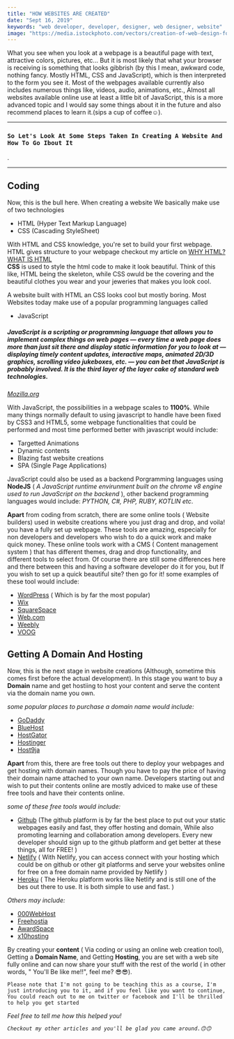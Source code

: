 ```yaml
---
title: "HOW WEBSITES ARE CREATED"
date: "Sept 16, 2019"
keywords: "web developer, developer, designer, web designer, website"
image: "https://media.istockphoto.com/vectors/creation-of-web-design-for-site-vector-id932758392?k=6&m=932758392&s=612x612&w=0&h=khbtCcbE34mVvic6pzAche2WTz-LimyBDlU-yqXiBV0="
---
```


What you see when you look at a webpage is a beautiful page with text, attractive colors, pictures, etc... But it is most likely that what your browser is receiving is something that looks gibbrish (by this I mean, awkward code, nothing fancy. Mostly HTML, CSS and JavaScript), which is then interpreted to the form you see it. Most of the webpages available currently also includes numerous things like, videos, audio, animations, etc., Almost all websites available online use at least a little bit of JavaScript, this is a more advanced topic and I would say some things about it in the future and also recommend places to learn it.(sips a cup of coffee☺).

---

### `So Let's Look At Some Steps Taken In Creating A Website And How To Go Ibout It`
.

---

## Coding

Now, this is the bull here. When creating a website We basically make use of two technologies
- HTML (Hyper Text Markup Language)
- CSS (Cascading StyleSheet)  
  
With HTML and CSS knowledge, you're set to build your first webpage. HTML gives structure to your webpage checkout my article on [WHY HTML? WHAT IS HTML](https://spillili.netlify.com/why-html-what-is-html/)  
**CSS** is used to style the html code to make it look beautiful. Think of this like, HTML being the skeleton, while CSS owuld be the covering and the beautiful clothes you wear and your jeweries that makes you look cool.
  
A website built with HTML an CSS looks cool but mostly boring. Most Websites today make use of a popular programming languages called
- JavaScript  
  
##### **JavaScript** is a scripting or programming language that allows you to implement complex things on web pages — every time a web page does more than just sit there and display static information for you to look at — displaying timely content updates, interactive maps, animated 2D/3D graphics, scrolling video jukeboxes, etc. — you can bet that JavaScript is probably involved. It is the third layer of the layer cake of standard web technologies.
*[Mozilla.org](https://developer.mozilla.org/en-US/docs/Learn/JavaScript/First_steps/What_is_JavaScript)*
  
  
  
  
  With JavaScript, the possibilities in a webpage scales to **1100%**. While many things normally default to using javascript to handle have been fixed by CSS3 and HTML5, some webpage functionalities that could be performed and most time performed better  with javascript would include:
  - Targetted Animations
  - Dynamic contents
  - Blazing fast website creations
  - SPA (Single Page Applications)  
    
JavaScript could also be used as a backend Porgramming languages using **NodeJS** ( *A JavaScript runtime envirunment built on the chrome v8 engine used to run JavaScript on the backend* ), other backend programming languages would include: *PYTHON, C#, PHP, RUBY, KOTLIN etc*.
  
  **Apart** from coding from scratch, there are some online tools ( Website builders) used in website creations where you just drag and drop, and voila! you have a fully set up webpage. These tools are amazing, especially for non developers and developers who wish to do a quick work and make quick money. These online tools work with a CMS ( Content management system ) that has different themes, drag and drop functionality, and different tools to select from. Of course there are still some differences here and there between this and having a software developer do it for you, but If you wish to set up a quick beautiful site? then go for it!
  some examples of these tool would include:
  - [WordPress](https://wordpress.org) ( Which is by far the most popular)
  - [Wix](https://wix.com)
  - [SquareSpace](https://squarespace.com)
  - [Web.com](https://web.com)
  - [Weebly](https://weebly.com)
  - [VOOG](https://voog.com)

## Getting A Domain And Hosting
  
Now, this is the next stage in website creations (Although, sometime this comes first before the actual development). In this stage you want to buy a **Domain** name and get hostiing to host your content and serve the content via the domain name you own.  
  
*some popular places to purchase a domain name would include:*
- [GoDaddy](https://godaddy.com)
- [BlueHost](https://bluehost.com)
- [HostGator](https://hostgator.com)
- [Hostinger](https://hostinger.com)
- [Host9ja](https://host9ja.net)

  
**Apart** from this, there are free tools out there to deploy your webpages and get hosting with domain names. Though you have to pay the price of having their domain name attached to your own name. Developers starting out and wish to put their contents online are mostly adviced to make use of these free tools and have their contents online.
  
  *some of these free tools would include:*
- [Github](https://github.com) (The github platform is by far the best place to put out your static webpages easily and fast, they offer hosting and domain, While also promoting learning and collaboration among developers. Every new developer should sign up to the github platform and get better at these things, all for FREE! )
- [Netlify](https://netlify.com) ( With Netlify, you can access connect with your hosting which could be on github or other git platforms and serve your websites online for free on a free domain name provided by Netlify )
- [Heroku](https://heroku.com) ( The Heroku platform works like Netlify and is still one of the bes out there to use. It is both simple to use and fast. )
  
*Others may include:*
- [000WebHost](https://0000webhost.com)
- [Freehostia](https://freehostia.com)
- [AwardSpace](https://www.awardspace.com)
- [x10hosting](https://x10hosting.com/)
  
  
By creating your **content** ( Via coding or using an online web creation tool), Getting a **Domain Name**, and Getting **Hosting**, you are set with a web site fully online and can now share your stuff with the rest of the world ( in other words, " You'll Be like me!!", feel me? 😎😎).
  
  



`Please note that I'm not going to be teaching this as a course, I'm just introducing you to it, and if you feel like you want to continue, You could reach out to me on twitter or facebook and I'll be thrilled to help you get started`
  
*Feel free to tell me how this helped you!*

*`Checkout my other articles and you'll be glad you came around.🙃🙃`*